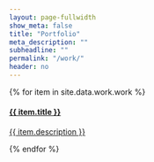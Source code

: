 ```yaml
---
layout: page-fullwidth
show_meta: false
title: "Portfolio"
meta_description: ""
subheadline: ""
permalink: "/work/"
header: no
---
```


 <!-- this pulls in projects from _data/work.json -->
<div class="grid">
  <!-- width of .grid-sizer used for columnWidth -->
  <div class="grid-sizer"></div>
  <div class="grid-item"></div>
  <div class="grid-item grid-item--width2"></div>
   {% for item in site.data.work.work %}
       <a href="{{ site.url }}{{ site.baseurl }}/work/{{item.title | slugify}}.html">
           <div class="item-meta">
           <h4 class="item-title">{{ item.title }}</h4>
           <p class="item-description">{{ item.description }}</p>
           </div>
       </a> 
   {% endfor %}
   
 </div>
